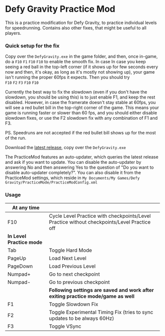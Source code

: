 # Defy Gravity Practice Mod
This is a practice modification for Defy Gravity, to practice individual levels for speedrunning. Contains also other fixes, that might be useful to all players.

### Quick setup for the fix
Copy over the `DefyGravity.exe` in the game folder, and then, once in-game, do a `F10` `F1` `F10` `F10` to enable the smooth fix. In case
In case you keep seeing a red ball in the top-left corner (if it shows up for few seconds every now and then, it's okay, as long as it's mostly not showing up), your game isn't running the proper 60fps it expects. Then you should try `F10` `F2` `F3` `F10` `F10`

Currently the best way to fix the slowdown (even if you don't have the slowdown, you should be using this) is to just enable F1, and keep the rest disabled. However, in case the framerate doesn't stay stable at 60fps, you will see a red bullet bill in the top-right corner of the game. This means your game is running faster or slower than 60 fps, and you should either disable slowdown fixes, or use the F2 slowdown fix with any combination of F1 and F3.

PS. Speedruns are not accepted if the red bullet bill shows up for the most of the run.

Download the [latest release](https://github.com/jkarkkainen/DefyGravityPracticeMod/releases/latest), copy over the `DefyGravity.exe`

The PracticeMod features an auto-updater, which queries the latest release and ask if you want to update. You can disable the auto-updater by answering No and then answering Yes to the question of "Do you want to disable auto-updater completely?". You can also disable it from the PracticeMod settings, which reside in `My Documents/My Games/Defy Gravity/PracticeMode/PracticeModConfig.xml`

### Usage
| **At any time**||
|---|---|
|F10 | Cycle Level Practice with checkpoints/Level Practice without checkpoints/Level Practice off|
|**In Level Practice mode**||
|Tab | Toggle Hard Mode|
|PageUp | Load Next Level|
|PageDown | Load Previous Level|
|Numpad+|Go to next checkpoint|
|Numpad-|Go to previous checkpoint|
||**Following settings are saved and work after exiting practice mode/game as well**|
|F1 | Toggle Slowdown Fix|
|F2 | Toggle Experimental Timing Fix (tries to sync updates to be always 60Hz)|
|F3 | Toggle VSync

